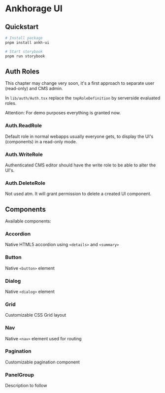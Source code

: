 # Ankhorage UI

## Quickstart

```bash
# Install package
pnpm install ankh-ui

# Start storybook
pnpm run storybook
```

## Auth Roles

This chapter may change very soon, it's a first approach to separate user (read-only) and CMS admin.

In `lib/auth/Auth.tsx` replace the `tmpRoleDefinition` by serverside evaluated roles.

Attention: For demo purposes everything is granted now.

### Auth.ReadRole

Default role in normal webapps usually everyone gets, to display the UI's (components) in a read-only mode.

### Auth.WriteRole

Authenticated CMS editor should have the write role to be able to alter the UI's.

### Auth.DeleteRole

Not used atm. It will grant permission to delete a created UI component.

## Components

Available components:

### Accordion

Native HTML5 accordion using `<details>` and `<summary>`

### Button

Native `<button>` element

### Dialog

Native `<dialog>` element

### Grid

Customizable CSS Grid layout

### Nav

Native `<nav>` element used for routing

### Pagination

Customizable pagination component

### PanelGroup

Description to follow
